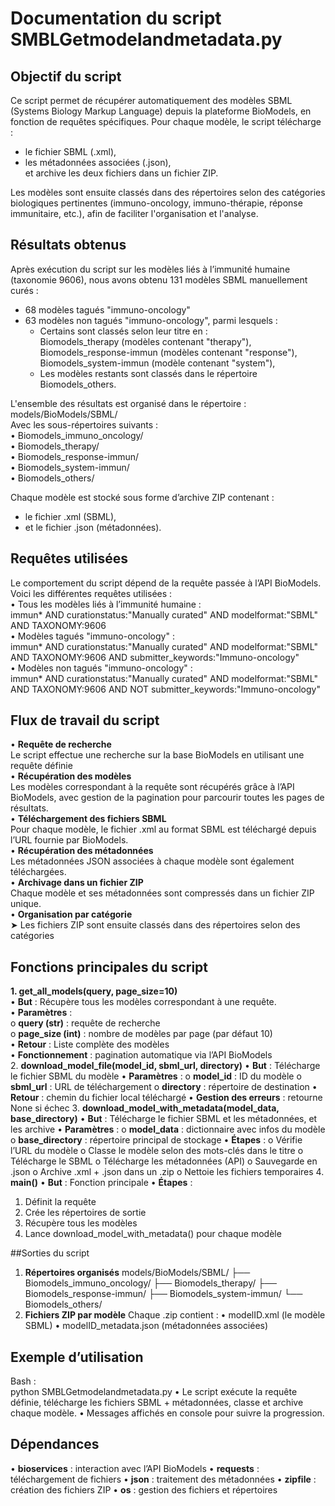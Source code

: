 # Documentation du script SMBLGetmodelandmetadata.py    

## Objectif du script    
Ce script permet de récupérer automatiquement des modèles SBML (Systems Biology Markup Language) depuis la plateforme BioModels, en fonction de requêtes spécifiques. Pour chaque modèle, le script télécharge :  
- le fichier SBML (.xml),  
- les métadonnées associées (.json),    
et archive les deux fichiers dans un fichier ZIP.      

Les modèles sont ensuite classés dans des répertoires selon des catégories biologiques pertinentes (immuno-oncology, immuno-thérapie, réponse immunitaire, etc.), afin de faciliter l'organisation et l'analyse.      

## Résultats obtenus      
Après exécution du script sur les modèles liés à l’immunité humaine (taxonomie 9606), nous avons obtenu 131 modèles SBML manuellement curés :    
- 68 modèles tagués "immuno-oncology"     
- 63 modèles non tagués "immuno-oncology", parmi lesquels :   
  - Certains sont classés selon leur titre en :    
    Biomodels_therapy (modèles contenant "therapy"),    
    Biomodels_response-immun (modèles contenant "response"),    
    Biomodels_system-immun (modèle contenant "system"),    
  - Les modèles restants sont classés dans le répertoire Biomodels_others.    

L'ensemble des résultats est organisé dans le répertoire :    
models/BioModels/SBML/    
Avec les sous-répertoires suivants :    
•	Biomodels_immuno_oncology/    
•	Biomodels_therapy/    
•	Biomodels_response-immun/    
•	Biomodels_system-immun/    
•	Biomodels_others/    

Chaque modèle est stocké sous forme d’archive ZIP contenant :    
- le fichier .xml (SBML),    
- et le fichier .json (métadonnées).    

## Requêtes utilisées  
Le comportement du script dépend de la requête passée à l’API BioModels. Voici les différentes requêtes utilisées :  
•	Tous les modèles liés à l’immunité humaine :  
immun* AND curationstatus:"Manually curated" AND modelformat:"SBML" AND TAXONOMY:9606  
•	Modèles tagués "immuno-oncology" :  
immun* AND curationstatus:"Manually curated" AND modelformat:"SBML" AND TAXONOMY:9606 AND submitter_keywords:"Immuno-oncology"  
•	Modèles non tagués "immuno-oncology" :  
immun* AND curationstatus:"Manually curated" AND modelformat:"SBML" AND TAXONOMY:9606 AND NOT submitter_keywords:"Immuno-oncology"  

## Flux de travail du script  
•  **Requête de recherche**  
Le script effectue une recherche sur la base BioModels en utilisant une requête définie  
•  **Récupération des modèles**  
Les modèles correspondant à la requête sont récupérés grâce à l’API BioModels, avec gestion de la pagination pour parcourir toutes les pages de résultats.  
•  **Téléchargement des fichiers SBML**  
Pour chaque modèle, le fichier .xml au format SBML est téléchargé depuis l’URL fournie par BioModels.  
•  **Récupération des métadonnées**    
Les métadonnées JSON associées à chaque modèle sont également téléchargées.  
•  **Archivage dans un fichier ZIP**  
Chaque modèle et ses métadonnées sont compressés dans un fichier ZIP unique.  
•  **Organisation par catégorie**  
➤ Les fichiers ZIP sont ensuite classés dans des répertoires selon des catégories   

## Fonctions principales du script  
**1. get_all_models(query, page_size=10)**    
•	**But** : Récupère tous les modèles correspondant à une requête.  
•	**Paramètres** :  
o	**query (str)** : requête de recherche  
o	**page_size (int)** : nombre de modèles par page (par défaut 10)  
•	**Retour** : Liste complète des modèles  
•	**Fonctionnement** : pagination automatique via l’API BioModels  
2. **download_model_file(model_id, sbml_url, directory)**
•	**But** : Télécharge le fichier SBML du modèle
•	**Paramètres** :
o	**model_id** : ID du modèle
o	**sbml_url** : URL de téléchargement
o	**directory** : répertoire de destination
•	**Retour** : chemin du fichier local téléchargé
•	**Gestion des erreurs** : retourne None si échec
3. **download_model_with_metadata(model_data, base_directory)**
•	**But** : Télécharge le fichier SBML et les métadonnées, et les archive
•	**Paramètres** :
o	**model_data** : dictionnaire avec infos du modèle
o	**base_directory** : répertoire principal de stockage
•	**Étapes** :
o	Vérifie l’URL du modèle
o	Classe le modèle selon des mots-clés dans le titre
o	Télécharge le SBML
o	Télécharge les métadonnées (API)
o	Sauvegarde en .json
o	Archive .xml + .json dans un .zip
o	Nettoie les fichiers temporaires
4. **main()**
•	**But** : Fonction principale
•	**Étapes** :
1.	Définit la requête
2.	Crée les répertoires de sortie
3.	Récupère tous les modèles
4.	Lance download_model_with_metadata() pour chaque modèle

##Sorties du script
1. **Répertoires organisés**
models/BioModels/SBML/
├── Biomodels_immuno_oncology/
├── Biomodels_therapy/
├── Biomodels_response-immun/
├── Biomodels_system-immun/
└── Biomodels_others/
2. **Fichiers ZIP par modèle**
Chaque .zip contient :
•	modelID.xml (le modèle SBML)
•	modelID_metadata.json (métadonnées associées)

## Exemple d’utilisation
Bash :  
python SMBLGetmodelandmetadata.py
•	Le script exécute la requête définie, télécharge les fichiers SBML + métadonnées, classe et archive chaque modèle.
•	Messages affichés en console pour suivre la progression.

## Dépendances
•	**bioservices** : interaction avec l’API BioModels
•	**requests** : téléchargement de fichiers
•	**json** : traitement des métadonnées
•	**zipfile** : création des fichiers ZIP
•	**os** : gestion des fichiers et répertoires


